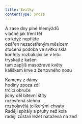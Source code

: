 ```yaml
---
title: Svitky
contentType: prose
---
```


A zase dny plné hlemýžďů  
vláčné jak tření těl  
co když nepřijde  
ozářen nezaostřeným měsícem  
stočená podoba ve svitku skla  
konfety rozbalující se v letu  
tryskají z kašen  
tam zapíjíš masožravé květy  
kalíškem krve z žertovného nosu

Kameny z dámy  
hodiny zpoza zdí  
trčící obruče  
jícny děl bitevní štíty  
rozevřená stehna  
rozbolavělá tolikerými chvaty  
Raději spirály a pruhy než kola  
raději zůstaň ležet natažená na zeď
